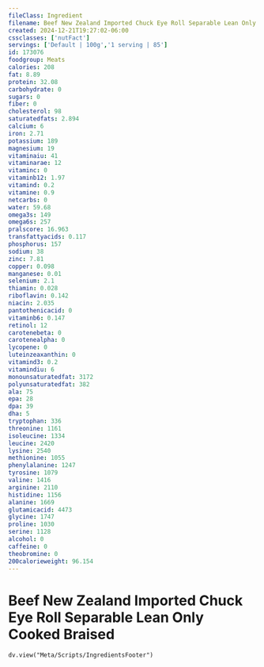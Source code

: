 ```yaml
---
fileClass: Ingredient
filename: Beef New Zealand Imported Chuck Eye Roll Separable Lean Only Cooked Braised
created: 2024-12-21T19:27:02-06:00
cssclasses: ['nutFact']
servings: ['Default | 100g','1 serving | 85']
id: 173076
foodgroup: Meats
calories: 208
fat: 8.89
protein: 32.08
carbohydrate: 0
sugars: 0
fiber: 0
cholesterol: 98
saturatedfats: 2.894
calcium: 6
iron: 2.71
potassium: 189
magnesium: 19
vitaminaiu: 41
vitaminarae: 12
vitaminc: 0
vitaminb12: 1.97
vitamind: 0.2
vitamine: 0.9
netcarbs: 0
water: 59.68
omega3s: 149
omega6s: 257
pralscore: 16.963
transfattyacids: 0.117
phosphorus: 157
sodium: 38
zinc: 7.81
copper: 0.098
manganese: 0.01
selenium: 2.1
thiamin: 0.028
riboflavin: 0.142
niacin: 2.035
pantothenicacid: 0
vitaminb6: 0.147
retinol: 12
carotenebeta: 0
carotenealpha: 0
lycopene: 0
luteinzeaxanthin: 0
vitamind3: 0.2
vitamindiu: 6
monounsaturatedfat: 3172
polyunsaturatedfat: 382
ala: 75
epa: 28
dpa: 39
dha: 5
tryptophan: 336
threonine: 1161
isoleucine: 1334
leucine: 2420
lysine: 2540
methionine: 1055
phenylalanine: 1247
tyrosine: 1079
valine: 1416
arginine: 2110
histidine: 1156
alanine: 1669
glutamicacid: 4473
glycine: 1747
proline: 1030
serine: 1128
alcohol: 0
caffeine: 0
theobromine: 0
200calorieweight: 96.154
---
```


# Beef New Zealand Imported Chuck Eye Roll Separable Lean Only Cooked Braised

```dataviewjs
dv.view("Meta/Scripts/IngredientsFooter")
```